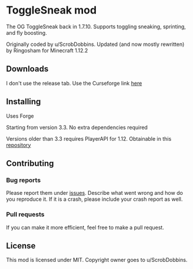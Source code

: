 # ToggleSneak mod

The OG ToggleSneak back in 1.7.10. Supports toggling sneaking, sprinting, and fly boosting.

Originally coded by u/ScrobDobbins. Updated (and now mostly rewritten) by Ringosham for Minecraft 1.12.2

## Downloads

I don't use the release tab. Use the Curseforge link [here](https://www.curseforge.com/minecraft/mc-mods/togglesneak)

## Installing

Uses Forge

Starting from version 3.3. No extra dependencies required

Versions older than 3.3 requires PlayerAPI for 1.12. Obtainable in this [repository](https://github.com/Tommsy64/PlayerAPI/releases)

## Contributing

### Bug reports

Please report them under [issues](https://github.com/ringosham/ToggleSneak/issues). Describe what went wrong and how do you reproduce it. If it is a crash, please include your crash report as well.

### Pull requests

If you can make it more efficient, feel free to make a pull request.

## License

This mod is licensed under MIT. Copyright owner goes to u/ScrobDobbins.